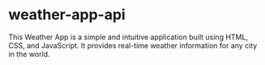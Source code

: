 # weather-app-api
This Weather App is a simple and intuitive application built using HTML, CSS, and JavaScript. It provides real-time weather information for any city in the world.
